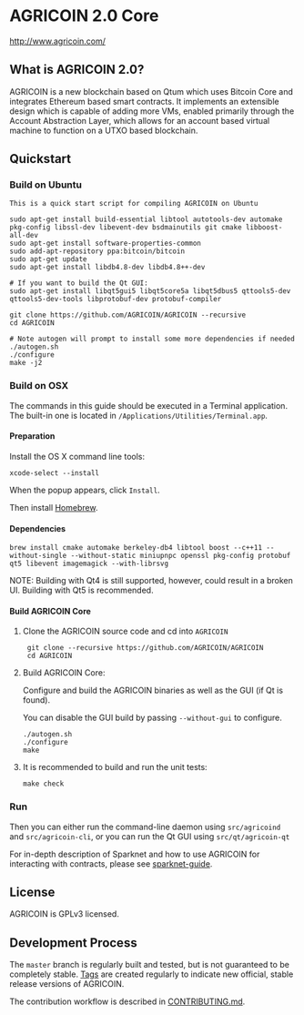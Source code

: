AGRICOIN 2.0 Core
=========

http://www.agricoin.com/

What is AGRICOIN 2.0?
-------------

AGRICOIN is a new blockchain based on Qtum which uses Bitcoin Core and integrates Ethereum based smart contracts. It implements an extensible design which is capable of adding more VMs, enabled primarily through the Account Abstraction Layer, which allows for an account based virtual machine to function on a UTXO based blockchain. 


Quickstart
----------
### Build on Ubuntu

    This is a quick start script for compiling AGRICOIN on Ubuntu

    sudo apt-get install build-essential libtool autotools-dev automake pkg-config libssl-dev libevent-dev bsdmainutils git cmake libboost-all-dev
    sudo apt-get install software-properties-common
    sudo add-apt-repository ppa:bitcoin/bitcoin
    sudo apt-get update
    sudo apt-get install libdb4.8-dev libdb4.8++-dev

    # If you want to build the Qt GUI:
    sudo apt-get install libqt5gui5 libqt5core5a libqt5dbus5 qttools5-dev qttools5-dev-tools libprotobuf-dev protobuf-compiler

    git clone https://github.com/AGRICOIN/AGRICOIN --recursive
    cd AGRICOIN

    # Note autogen will prompt to install some more dependencies if needed
    ./autogen.sh
    ./configure 
    make -j2

### Build on OSX

The commands in this guide should be executed in a Terminal application.
The built-in one is located in `/Applications/Utilities/Terminal.app`.

#### Preparation

Install the OS X command line tools:

`xcode-select --install`

When the popup appears, click `Install`.

Then install [Homebrew](https://brew.sh).

#### Dependencies

    brew install cmake automake berkeley-db4 libtool boost --c++11 --without-single --without-static miniupnpc openssl pkg-config protobuf qt5 libevent imagemagick --with-librsvg

NOTE: Building with Qt4 is still supported, however, could result in a broken UI. Building with Qt5 is recommended.

#### Build AGRICOIN Core

1. Clone the AGRICOIN source code and cd into `AGRICOIN`

        git clone --recursive https://github.com/AGRICOIN/AGRICOIN
        cd AGRICOIN

2.  Build AGRICOIN Core:

    Configure and build the AGRICOIN binaries as well as the GUI (if Qt is found).

    You can disable the GUI build by passing `--without-gui` to configure.

        ./autogen.sh
        ./configure
        make

3.  It is recommended to build and run the unit tests:

        make check

### Run

Then you can either run the command-line daemon using `src/agricoind` and `src/agricoin-cli`, or you can run the Qt GUI using `src/qt/agricoin-qt`

For in-depth description of Sparknet and how to use AGRICOIN for interacting with contracts, please see [sparknet-guide](doc/sparknet-guide.md).

License
-------

AGRICOIN is GPLv3 licensed.

Development Process
-------------------

The `master` branch is regularly built and tested, but is not guaranteed to be
completely stable. [Tags](https://github.com/AGRICOIN/AGRICOIN/tags) are created
regularly to indicate new official, stable release versions of AGRICOIN.

The contribution workflow is described in [CONTRIBUTING.md](CONTRIBUTING.md).
